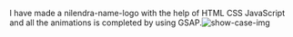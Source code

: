 I have made a nilendra-name-logo with the help of HTML CSS JavaScript and all the animations is completed by using GSAP.![show-case-img](https://user-images.githubusercontent.com/109471788/210161996-127aaae4-3be8-486f-b2c2-6cdc4db644c7.jpg)
